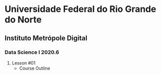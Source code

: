 # Universidade Federal do Rio Grande do Norte
## Instituto Metrópole Digital
### Data Science I 2020.6

1. Lesson #01
    - Course Outline
